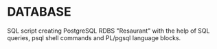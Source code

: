 # DATABASE
SQL script creating PostgreSQL RDBS "Resaurant" with the help of SQL queries, psql shell commands and PL/pgsql language blocks.
